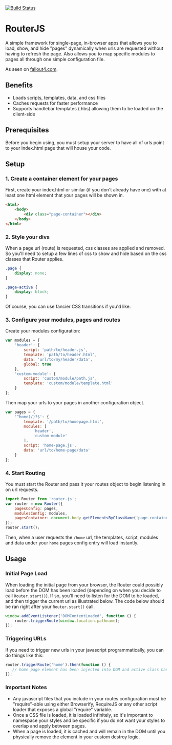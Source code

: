 [![Build Status](https://travis-ci.org/mkay581/router-js.svg?branch=master)](https://travis-ci.org/mkay581/router-js)

# RouterJS

A simple framework for single-page, in-browser apps that allows you to load, show, and
hide "pages" dynamically when urls are requested without having to refresh the page.
Also allows you to map specific modules to pages all through one simple configuration file.

As seen on [fallout4.com](http://www.fallout4.com).

## Benefits

* Loads scripts, templates, data, and css files
* Caches requests for faster performance
* Supports handlebar templates (.hbs) allowing them to be loaded on the client-side


## Prerequisites

Before you begin using, you must setup your server to have all of urls point to 
your index.html page that will house your code.
 

## Setup

### 1. Create a container element for your pages

First, create your index.html or similar (if you don't already have one) with at least 
one html element that your pages will be shown in.

```html
<html>
    <body>
        <div class="page-container"></div>
    </body>
</html>
```

### 2. Style your divs

When a page url (route) is requested, css classes are applied and removed. So you'll need to setup a few lines of css 
to show and hide based on the css classes that Router applies. 

```css
.page {
    display: none;
}

.page-active {
    display: block;
}
```

Of course, you can use fancier CSS transitions if you'd like.

### 3. Configure your modules, pages and routes

Create your modules configuration:

```javascript
var modules = {
    'header': {
        script: 'path/to/header.js',
        template: 'path/to/header.html',
        data: 'url/to/my/header/data',
        global: true
    },
    'custom-module': {
        script: 'custom/module/path.js',
        template: 'custom/module/template.html'
    }
};
```

Then map your urls to your pages in another configuration object.

```javascript
var pages = {
    '^home(/)?$': {
        template: '/path/to/homepage.html',
        modules: [
            'header',
            'custom-module'
        ],
        script: 'home-page.js',
        data: 'url/to/home-page/data'
    }
};

```

### 4. Start Routing

You must start the Router and pass it your routes object to begin listening in on url requests.

```javascript
import Router from 'router-js';
var router = new Router({
    pagesConfig: pages,
    modulesConfig: modules,
    pagesContainer: document.body.getElementsByClassName('page-container')[0]
});
router.start();
```

Then, when a user requests the `/home` url,  the templates, script, modules and data 
under your `home` pages config entry will load instantly.


## Usage

### Initial Page Load

When loading the initial page from your browser, the Router could possibly load before the DOM has been loaded
(depending on when you decide to call `Router.start()`). If so, you'll need to listen for the DOM to be loaded,
and then trigger the current url as illustrated below.
The code below should be ran right after your `Router.start()` call.

```javascript
window.addEventListener('DOMContentLoaded', function () {
    router.triggerRoute(window.location.pathname);
});
```

### Triggering URLs

If you need to trigger new urls in your javascript programmatically, you can do things like this:

```javascript
router.triggerRoute('home').then(function () {
   // home page element has been injected into DOM and active class has been applied
});
```

### Important Notes

* Any javascript files that you include in your routes configuration must be "require"-able using either 
Browserify, RequireJS or any other script loader that exposes a global "require" variable.
* Once a CSS file is loaded, it is loaded infinitely, so it's important to namespace your styles and be specific 
 if you do not want your styles to overlap and apply between pages.
* When a page is loaded, it is cached and will remain in the DOM until you physically remove the element in your custom destroy logic.

